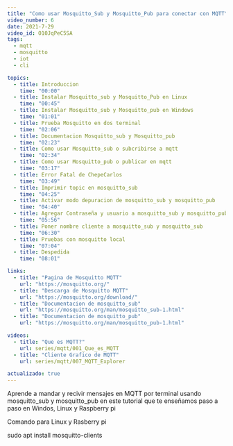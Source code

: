 ```yaml
---
title: "Como usar Mosquitto_Sub y Mosquitto_Pub para conectar con MQTT"
video_number: 6
date: 2021-7-29
video_id: O10JqPeC5SA
tags:
  - mqtt
  - mosquitto
  - iot
  - cli

topics:
  - title: Introduccion
    time: "00:00"
  - title: Instalar Mosquitto_sub y Mosquitto_Pub en Linux
    time: "00:45"
  - title: Instalar Mosquitto_sub y Mosquitto_pub en Windows
    time: "01:01"
  - title: Prueba Mosquitto en dos terminal
    time: "02:06"
  - title: Documentacion Mosquitto_sub y Mosquitto_pub
    time: "02:23"
  - title: Como usar Mosquitto_sub o subcribirse a mqtt
    time: "02:34"
  - title: Como usar Mosquitto_pub o publicar en mqtt
    time: "03:17"
  - title: Error Fatal de ChepeCarlos
    time: "03:49"
  - title: Imprimir topic en mosquitto_sub
    time: "04:25"
  - title: Activar modo depuracion de mosquitto_sub y mosquitto_pub
    time: "04:40"
  - title: Agregar Contraseña y usuario a mosquitto_sub y mosquitto_pub
    time: "05:56"
  - title: Poner nombre cliente a mosquitto_sub y mosquitto_sub
    time: "06:30"
  - title: Pruebas con mosquitto local
    time: "07:04"
  - title: Despedida
    time: "08:01"

links:
  - title: "Pagina de Mosquitto MQTT"
    url: "https://mosquitto.org/"
  - title: "Descarga de Mosquitto MQTT"
    url: "https://mosquitto.org/download/"
  - title: "Documentacion de mosquitto_sub"
    url: "https://mosquitto.org/man/mosquitto_sub-1.html"
  - title: "Documentacion de mosquitto_pub"
    url: "https://mosquitto.org/man/mosquitto_pub-1.html"

videos:
  - title: "Que es MQTT?"
    url: series/mqtt/001_Que_es_MQTT
  - title: "Cliente Grafico de MQTT"
    url: series/mqtt/007_MQTT_Explorer

actualizado: true
---
```


Aprende a mandar y recivir mensajes en MQTT por terminal usando mosquitto_sub y mosquitto_pub en este tutorial que te enseñamos paso a paso en Windos, Linux y Raspberry pi

Comando para Linux y Rasberry pi

sudo apt install mosquitto-clients
